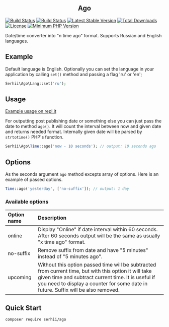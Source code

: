 <h2 align="center">Ago</h2>

[![Build Status](https://img.shields.io/endpoint.svg?url=https%3A%2F%2Factions-badge.atrox.dev%2FSerhiiCho%2Fago%2Fbadge&style=flat)](https://actions-badge.atrox.dev/SerhiiCho/ago/goto)
[![Build Status](https://travis-ci.com/SerhiiCho/ago.svg?branch=master)](https://travis-ci.com/SerhiiCho/ago)
[![Latest Stable Version](https://poser.pugx.org/serhii/ago/v/stable)](https://packagist.org/packages/serhii/ago)
[![Total Downloads](https://poser.pugx.org/serhii/ago/downloads)](https://packagist.org/packages/serhii/ago)
[![License](https://poser.pugx.org/serhii/ago/license)](https://packagist.org/packages/serhii/ago)
<a href="https://php.net/" rel="nofollow"><img src="https://camo.githubusercontent.com/2b1ed18c21257b0a1e6b8568010e6e8f3636e6d5/68747470733a2f2f696d672e736869656c64732e696f2f62616467652f7068702d253345253344253230372e312d3838393242462e7376673f7374796c653d666c61742d737175617265" alt="Minimum PHP Version" data-canonical-src="https://img.shields.io/badge/php-%3E%3D%207.1-8892BF.svg" style="max-width:100%;"></a>

Date/time converter into "n time ago" format. Supports Russian and English languages.

## Example

Default language is English. Optionally you can set the language in your application by calling `set()` method and passing a flag 'ru' or 'en';

```php
Serhii\Ago\Lang::set('ru');
```

## Usage

[Example usage on repl.it](https://repl.it/@SerhiiCho/Usage-of-ago-package)

For outputting post publishing date or something else you can just pass the date to method `ago()`. It will count the interval between now and given date and returns needed format. Internally given date will be parsed by `strtotime()` PHP's function.

```php
Serhii\Ago\Time::ago('now - 10 seconds'); // output: 10 seconds ago
```

## Options

As the seconds argument `ago` method excepts array of options. Here is an example of passed options.

```php
Time::ago('yesterday', ['no-suffix']); // output: 1 day
```

### Available options


| Option name   |  Description              |
| :------------ |:--------------------------|
| online        | Display "Online" if date interval within 60 seconds. After 60 seconds output will be the same as usually "x time ago" format. |
| no-suffix     | Remove suffix from date and have "5 minutes" instead of "5 minutes ago". |
| upcoming      | Without this option passed time will be subtracted from current time, but with this option it will take given time and subtract current time. It is useful if you need to display a counter for some date in future. Suffix will be also removed.|

## Quick Start

```bash
composer require serhii/ago
```
